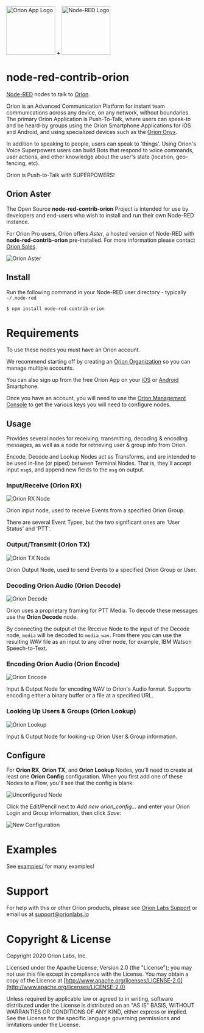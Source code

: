 <a href="https://www.orionlabs.io" target="_new"><img
  src="https://github.com/orion-labs/node-red-contrib-orion/raw/master/docs/app_icon.png"
  alt="Orion App Logo"
  width="128"
  height="128"
/></a>
<b>+</b>
<a href="https://nodered.org" target="_new"><img
  src="https://github.com/orion-labs/node-red-contrib-orion/raw/master/docs/node-red-icon-2.png"
  alt="Node-RED Logo"
  width="128"
  height="128"
/></a>


node-red-contrib-orion
======================

<a href="https://www.nodered.org" target="_new">Node-RED</a> nodes to talk to <a href="https://www.orionlabs.io" target="_new">Orion</a>.

Orion is an Advanced Communication Platform for instant team communications across any
device, on any network, without boundaries. The primary Orion Application is
Push-To-Talk, where users can speak-to and be heard-by groups using the Orion
Smartphone Applications for iOS and Android, and using specialized devices
such as the <a href="https://www.orionlabs.io/orion-onyx/" target="_new">Orion Onyx</a>.

In addition to speaking to people, users can speak to 'things'. Using Orion's
Voice Superpowers users can build Bots that respond to voice commands, user
actions, and other knowledge about the user's state (location, geo-fencing, etc).

Orion is Push-to-Talk with SUPERPOWERS!

Orion Aster
-----------

The Open Source **node-red-contrib-orion** Project is intended for use by
developers and end-users who wish to install and run their own Node-RED
instance.

For Orion Pro users, Orion offers *Aster*, a hosted version of Node-RED with
**node-red-contrib-orion** pre-installed. For more information please contact
<a href="mailto:sales@orionlabs.io?subject=aster">Orion Sales</a>.

![Orion Aster](https://github.com/orion-labs/node-red-contrib-orion/raw/master/docs/orion-aster.png)

Install
-------

Run the following command in your Node-RED user directory - typically `~/.node-red`

```bash
$ npm install node-red-contrib-orion
```

# Requirements

To use these nodes you must have an Orion account.

We recommend starting off by creating
an [Orion Organization](https://shop.orionlabs.io/) so you can manage multiple accounts.

You can also sign up from the free Orion App on your [iOS](https://itunes.apple.com/us/app/orion-push-to-talk/id984202314) or [Android](https://play.google.com/store/apps/details?id=com.onbeep.obiwan) Smartphone.

Once you have an account, you will need to use the [Orion Management Console](https://login.orionlabs.io) to get the various keys you will need to configure nodes.

Usage
-----

Provides several nodes for receiving, transmitting, decoding & encoding
messages, as well as a node for retrieving user & group info from Orion.

Encode, Decode and Lookup Nodes act as Transforms, and are intended to be used
in-line (or piped) between Terminal Nodes. That is, they'll accept input
`msg`s, and append new fields to the `msg` on output.


### Input/Receive (Orion RX)

![Orion RX Node](https://github.com/orion-labs/node-red-contrib-orion/raw/master/docs/orion_rx.png)

Orion input node, used to receive Events from a specified Orion Group.

There are several Event Types, but the two significant ones are 'User Status'
and 'PTT'.


### Output/Transmit (Orion TX)

![Orion TX Node](https://github.com/orion-labs/node-red-contrib-orion/raw/master/docs/orion_tx.png)

Orion Output Node, used to send Events to a specified Orion Group or User.


### Decoding Orion Audio (Orion Decode)

![Orion Decode](https://github.com/orion-labs/node-red-contrib-orion/raw/master/docs/orion_decode.png)

Orion uses a proprietary framing for PTT Media. To decode these messages use
the **Orion Decode** node.

By connecting the output of the Receive Node to the input of the Decode node,
`media` will be decoded to `media_wav`. From there you can use the resulting
WAV file as an input to any other node, for example, IBM Watson Speech-to-Text.


### Encoding Orion Audio (Orion Encode)

![Orion Encode](https://github.com/orion-labs/node-red-contrib-orion/raw/master/docs/orion_encode.png)

Input & Output Node for encoding WAV to Orion's Audio format. Supports encoding
either a binary buffer or a file at a specified URL.


### Looking Up Users & Groups (Orion Lookup)

![Orion Lookup](https://github.com/orion-labs/node-red-contrib-orion/raw/master/docs/orion_lookup.png)

Input & Output Node for looking-up Orion User & Group information.


Configure
---------

For **Orion RX**, **Orion TX**, and **Orion Lookup** Nodes, you'll need to
create at least one **Orion Config** configuration. When you first add one of
these Nodes to a Flow, you'll see that the config is blank:

![Unconfigured Node](https://github.com/orion-labs/node-red-contrib-orion/raw/master/docs/unconfigured_node.png)

Click the Edit/Pencil next to *Add new orion_config...* and enter your Orion
Login and Group information, then click *Save*:

![New Configuration](https://github.com/orion-labs/node-red-contrib-orion/raw/master/docs/new_config.png)


# Examples

See <a href="examples/">examples/</a> for many examples!

# Support

For help with this or other Orion products, please see [Orion Labs Support](https://support.orionlabs.io) or email us at [support@orionlabs.io](mailto:support@orionlabs.io?subject=node-red-contrib-orion)

# Copyright & License

Copyright 2020 Orion Labs, Inc.

Licensed under the Apache License, Version 2.0 (the "License");
you may not use this file except in compliance with the License.
You may obtain a copy of the License at [http://www.apache.org/licenses/LICENSE-2.0](http://www.apache.org/licenses/LICENSE-2.0)

Unless required by applicable law or agreed to in writing, software
distributed under the License is distributed on an "AS IS" BASIS,
WITHOUT WARRANTIES OR CONDITIONS OF ANY KIND, either express or implied.
See the License for the specific language governing permissions and
limitations under the License.
